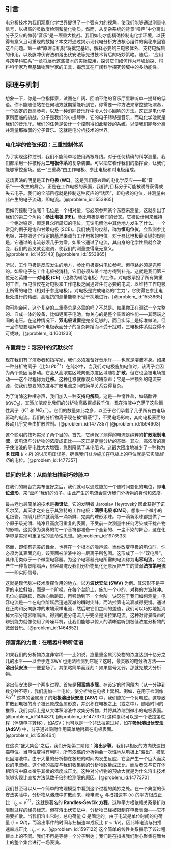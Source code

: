 ## 引言
电分析技术为我们观察化学世界提供了一个强有力的视角，使我们能够通过测量电信号，以极高的灵敏度检测和量化物质。然而，从复杂系统的背景“噪声”中分离出分子反应的微弱“音乐”是一项重大挑战。我们如何才能精确控制电化学环境，以获得有意义且可重现的数据？本文将通过揭示现代电分析方法核心组件的奥秘来回答这个问题。第一章“原理与机制”将奠定基础，解释必要的三电极体系、支持电解质的作用，以及脉冲伏安法和溶出伏安法等先进技术背后的巧妙策略。随后，“应用与跨学科联系”一章将展示这些技术的实际应用，探讨它们如何作为环境侦探、材料科学家乃至基础物理学家的工具，揭示其在广阔科学探究领域中的多功能性。

## 原理与机制

想象一下，你是一位指挥家，试图在广阔、回响不绝的音乐厅里聆听单一提琴的低语。你不能随便站在任何地方就期望能听到它。你需要一种方法来掌控整场演奏，一个固定的音高参考，以及一种消除音乐厅中令人分心回响的方法。这正是电化学家所面临的挑战。分子是我们的小提琴手，它的电子转移是音乐，而电化学池就是我们的音乐厅。我们的任务是设计一个控制得如此精妙的系统，以便我们能够分离并测量那微弱的分子音乐。这就是电分析技术的世界。

### 电化学的管弦乐团：三重控制体系

为了实现这种控制，我们不能简单地使用两根导线。对于任何精确的科学测量，我们都采用一种被称为**三电极体系**的复杂装置。可以把它看作我们的指挥台，让我们能够掌控全场。这一“三重奏”由工作电极、参比电极和对电极组成。

这场表演的明星是**工作电极 (WE)**。这是我们感兴趣的电化学反应——即“音乐”——发生的舞台。正是在工作电极的表面，我们的目标分子可能被诱导获得或失去电子。我们的全部目标就是控制这种反应的“诱因”，即电极的电位，并测量由此产生的电子流动，即电流。[@problem_id:1553865]

但如何控制电位呢？电位是一个相对量，它必须参照某个东西来测量。这就引出了我们的第二个角色：**参比电极 (RE)**。参比电极是我们的音叉。它被设计用来维持一个绝对稳定、恒定且众所周知的电位，无论电解池中其他地方发生了什么。一个常见的例子是饱和甘汞电极 (SCE)。我们使用的仪器，称为**恒电位仪**，会监测参比电极，并参照这个恒定的基准来调节工作电极的电位。对于参比电极最关键的规则是，它通过的电流必须几乎为零。如果它通过了电流，其自身的化学性质就会改变，我们的音叉就会跑调，使我们的测量变得毫无意义。[@problem_id:1455143] [@problem_id:1553865]

所以，工作电极是反应发生的地方，参比电极提供电位参考。但电路必须是完整的。如果电子在工作电极被消耗，它们必须从某个地方得到补充。这就是我们第三位无名英雄——**对电极 (CE)**（也称为辅助电极）的工作。对电极承担了所有繁重的工作。恒电位仪在对电极和工作电极之间通过任何必要的电流，以维持工作电极上所需的电位（相对于参比电极）。对电极是完成电路的“主力”，它使得在参比电极处进行的精细、高阻抗的测量能够不受干扰地进行。[@problem_id:1553865]

你可能会问，这个复杂的三重奏总是必需的吗？不总是。如果你正在测试一个完整的、自成一体的设备，比如锂离子电池，你关心的是整个装置的性能——其两端之间的电压。在这种情况下，**双电极设置**是完全足够的，而且实际上是标准做法。但一旦你想要理解单个电极表面分子的复杂舞蹈而不受干扰时，三电极体系就变得不可或缺。[@problem_id:1601233]

### 布置舞台：溶液中的沉默伙伴

现在我们有了演奏者和指挥家，我们必须准备好音乐厅——也就是溶液本身。如果一种分析物离子（比如 $Pb^{2+}$）在纯水中，当我们对电极施加电位时，该离子会因为两个原因而移动。它会从高浓度区域向低浓度区域随机**扩散**，但它也会被电场拉动——这个过程称为**迁移**。这种迁移就像观众的嘈杂声；它是一种额外的电流来源，使我们想要的浓度与扩散电流之间的简单关系变得复杂。

为了消除这种嘈杂声，我们加入一种**支持电解质**。这是一种惰性盐，如硝酸钾 ($KNO_3$)，其添加浓度比我们的分析物高数百或数千倍。现在溶液中充满了这些惰性离子（$K^+$ 和 $NO_3^−$）。它们的数量如此之多，以至于它们承载了几乎所有由电场驱动的电流。我们的分析物离子现在被“屏蔽”了，不受电场影响，其向电极表面的移动几乎完全由扩散控制。[@problem_id:1477357] [@problem_id:1594603]

这个聪明的技巧实现了两个目的。首先，它确保了测得的电流是纯粹的**扩散限制电流**，该电流与分析物的浓度成正比——这正是定量分析的基础。其次，高浓度的离子使溶液的导电性大大增强，急剧降低了其电阻 $R$。这最大限度地减少了一种称为 **IR 压降** ($i \times R$) 的讨厌电压误差，确保我们*认为*施加在电极上的电位就是它实际*经历*的电位。[@problem_id:1477357]

### 提问的艺术：从简单扫描到巧妙脉冲

在我们的舞台完美布置好之后，我们就可以通过施加一个随时间变化的电位，即**电位波形**，来“盘问”我们的分子。由此产生的电流会告诉我们分析物的身份和浓度。

最古老也最简单的技术是**极谱法**，它的发明者 Jaroslav Heyrovský 因此获得了诺贝尔奖。其天才之处在于其独特的工作电极：**滴汞电极 (DME)**。想象一个微小的毛细管，每隔几秒钟就滴落一滴新鲜、完美的球形汞珠。每一滴新汞珠都提供了一个原子级光滑、纯净且高度可重复的表面，不受前一次测量中任何污染或干扰产物的影响。这就像为演奏的每一个音符都准备一个全新的、一尘不染的舞台，这在化学界是实现可重复性的革命性思想。[@problem_id:1976533]

然而，即使有完美的舞台，也存在一个根本的噪声源。当你改变电极的电位时，你必须为其表面充电，该表面被溶液中的一层离子所包围。这形成了一个“双电层”，其作用类似于一个微型电容器。为这个电容器充电所需的电流称为**电容电流**，它会产生一种背景嗡嗡声，很容易淹没我们分析物氧化还原反应产生的微弱**法拉第电流**——即实际信号。

这就是现代脉冲技术发挥作用的地方。以**方波伏安法 (SWV)** 为例。其波形不是平滑的电位斜坡，而是一个阶梯。在每个台阶上，施加一个小的、对称的方波脉冲。电位向前跳跃，然后向后跳跃，再移动到下一个台阶。诀窍在于我们如何测量。电容电流是一个在电位阶跃后迅速衰减的瞬时尖峰，而法拉第电流衰减得更慢。通过在正向和反向脉冲的末端采样电流，然后取它们之间的差值，我们可以巧妙地抵消掉大部分电容嗡嗡声。得到的差分电流几乎完全是法拉第电流。这种对背景噪声的辨别能力就像使用了降噪耳机，让我们能够以惊人的清晰度听到极低浓度分析物的微弱音乐。[@problem_id:1464852]

### 预富集的力量：在喧嚣中聆听低语

如果我们的分析物浓度非常稀——比如说，痕量重金属污染物的浓度达到十亿分之几的水平——以至于连 SWV 也无法检测到它呢？这时，最灵敏的电分析方法——**溶出伏安法**——便登场了。其策略简单而深刻：如果信号太弱，那就先放大分析物。

溶出伏安法是一个两步过程。首先是**预富集步骤**。在设定的时间段内（从一分钟到数分钟不等），我们施加一个电位，使分析物在电极上累积。例如，在用于检测像 $Pb^{2+}$ 这样的金属离子的**阳极溶出伏安法 (ASV)** 中，我们施加一个负电位。这导致扩散到电极的离子被还原成金属形态，并沉积在电极之上（或之中）。随着时间的推移，我们实际上是从大体积溶液中收集分析物，并将其浓缩到微小的电极表面。[@problem_id:1464871] [@problem_id:1477370] 这种累积可以是一个法拉第过程（伴随电子转移），如ASV；也可以是一个非法拉第过程，如在**吸附溶出伏安法 (AdSV)** 中，分子通过吸附作用简单地附着在电极表面。[@problem_id:1538464]

在这次“盛大集会”之后，我们开始第二阶段：**溶出步骤**。我们以相反的方向快速扫描电位。当电位变得有利时，所有浓缩的分析物会一次性地从电极上“溶出”，被氧化回溶液中。由于大量的分析物在极短的时间内发生反应，它会产生一个巨大而尖锐的电流峰。这个峰的高度与我们收集到的分析物数量成正比，而后者又与它在体相溶液中原本微乎其微的浓度成正比。这种对分析物的预放大就是为什么溶出技术能够实现比直接方法低数千倍的检测限的原因。[@problem_id:1477370]

我们甚至可以从一个简单的物理模型中看到这个过程的美妙之处。在一个典型的伏安法实验中，分析物从溶液中扩散而来，峰电流 $i_p$ 与扫描速率 ($v$) 的平方根成正比：$i_p \propto v^{1/2}$。这就是著名的 **Randles-Ševčík 方程**，这种平方根依赖关系是扩散限制过程的经典标志。但在溶出伏安法中，分析物已经被限制在电极表面——它不需要扩散。当我们溶出它时，总电荷量 $Q$ 是固定的。由于电流是单位时间的电荷量 ($i = Q/t$)，而溶出事件的时间与扫描速率成反比 ($t \propto 1/v$)，因此峰电流与扫描速率成正比：$i_p \propto v$。[@problem_id:1597122] 这个简单的线性关系揭示了该过程根本上的不同。我们不再是等待一个分子到达；我们是在指挥我们耐心聚集在舞台上的整个集合进行一场表演。

